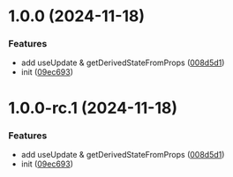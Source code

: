 # 1.0.0 (2024-11-18)

### Features

- add useUpdate & getDerivedStateFromProps ([008d5d1](https://github.com/yanyunchangfeng/learn-ts-react/commit/008d5d1ffc039b4663b1095937681f365f96e54b))
- init ([09ec693](https://github.com/yanyunchangfeng/learn-ts-react/commit/09ec693ca22a362bbd79e3af86cb4275873bdd16))

# 1.0.0-rc.1 (2024-11-18)

### Features

- add useUpdate & getDerivedStateFromProps ([008d5d1](https://github.com/yanyunchangfeng/learn-ts-react/commit/008d5d1ffc039b4663b1095937681f365f96e54b))
- init ([09ec693](https://github.com/yanyunchangfeng/learn-ts-react/commit/09ec693ca22a362bbd79e3af86cb4275873bdd16))
